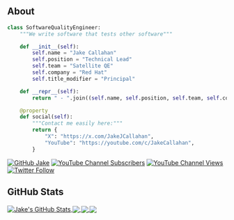 ## About
```python
class SoftwareQualityEngineer:
    """We write software that tests other software"""

    def __init__(self):
        self.name = "Jake Callahan"
        self.position = "Technical Lead"
        self.team = "Satellite QE"
        self.company = "Red Hat"
        self.title_modifier = "Principal"

    def __repr__(self):
        return " - ".join((self.name, self.position, self.team, self.company))

    @property
    def social(self):
        """Contact me easily here:"""
        return {
            "X": "https://x.com/JakeJCallahan",
            "YouTube": "https://youtube.com/c/JakeCallahan",
        }
```
[![GitHub Jake](https://img.shields.io/github/followers/JacobCallahan?label=follow&style=social)](https://github.com/JacobCallahan)
[![YouTube Channel Subscribers](https://img.shields.io/youtube/channel/subscribers/UCWFrz-jZFzOYIsk-X4TQt-g?style=social)](https://youtube.com/c/JakeCallahan)
[![YouTube Channel Views](https://img.shields.io/youtube/channel/views/UCWFrz-jZFzOYIsk-X4TQt-g?style=social)](https://youtube.com/c/JakeCallahan/videos)
[![Twitter Follow](https://img.shields.io/twitter/follow/JakeJCallahan?style=social)](https://twitter.com/JakeJCallahan)

## GitHub Stats

<a href="https://github.com/JacobCallahan/JacobCallahan">
  <img align="center" src="https://github-readme-stats.vercel.app/api?username=JacobCallahan&show_icons=true&line_height=27&count_private=true&theme=radical&hide=contribs" alt="Jake's GitHub Stats" />
</a>

<a href="https://github.com/JacobCallahan/JacobCallahan">
  <img align="center" src="https://github-readme-stats.vercel.app/api/top-langs/?username=JacobCallahan&hide=tex,css&&theme=radical&langs_count=6&layout=compact" />
</a>

<a href="https://github.com/JacobCallahan/Hussh">
  <img align="center" src="https://github-readme-stats.vercel.app/api/pin/?username=JacobCallahan&repo=Hussh&&theme=radical" />
</a>

<a href="https://github.com/JacobCallahan/Understanding">
  <img align="center" src="https://github-readme-stats.vercel.app/api/pin/?username=JacobCallahan&repo=Understanding&&theme=radical" />
</a>

